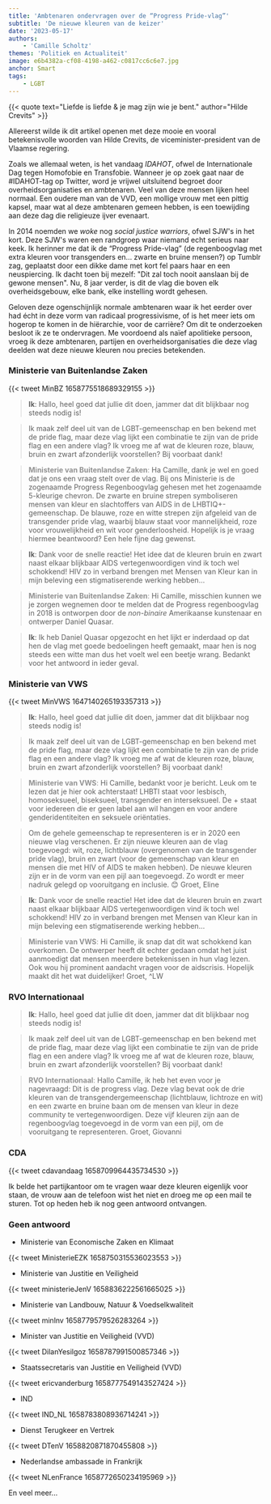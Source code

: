 ```yaml
---
title: 'Ambtenaren ondervragen over de “Progress Pride-vlag”'
subtitle: 'De nieuwe kleuren van de keizer'
date: '2023-05-17'
authors:
    - 'Camille Scholtz'
themes: 'Politiek en Actualiteit'
image: e6b4382a-cf08-4198-a462-c0817cc6c6e7.jpg
anchor: Smart
tags:
    - LGBT
---
```


{{< quote text="Liefde is liefde & je mag zijn wie je bent." author="Hilde Crevits" >}}

Allereerst wilde ik dit artikel openen met deze mooie en vooral betekenisvolle woorden van Hilde Crevits, de viceminister-president van de Vlaamse regering.

Zoals we allemaal weten, is het vandaag *IDAHOT*, ofwel de Internationale Dag tegen Homofobie en Transfobie. Wanneer je op zoek gaat naar de #IDAHOT-tag op Twitter, word je vrijwel uitsluitend begroet door overheidsorganisaties en ambtenaren. Veel van deze mensen lijken heel normaal. Een oudere man van de VVD, een mollige vrouw met een pittig kapsel, maar wat al deze ambtenaren gemeen hebben, is een toewijding aan deze dag die religieuze ijver evenaart.

In 2014 noemden we *woke* nog *social justice warriors*, ofwel SJW's in het kort. Deze SJW's waren een randgroep waar niemand echt serieus naar keek. Ik herinner me dat ik de “Progress Pride-vlag” (de regenboogvlag met extra kleuren voor transgenders en... zwarte en bruine mensen?) op Tumblr zag, geplaatst door een dikke dame met kort fel paars haar en een neuspiercing. Ik dacht toen bij mezelf: "Dit zal toch nooit aanslaan bij de gewone mensen". Nu, 8 jaar verder, is dit de vlag die boven elk overheidsgebouw, elke bank, elke instelling wordt gehesen.

Geloven deze ogenschijnlijk normale ambtenaren waar ik het eerder over had écht in deze vorm van radicaal progressivisme, of is het meer iets om hogerop te komen in de hiërarchie, voor de carrière? Om dit te onderzoeken besloot ik ze te ondervragen. Me voordoend als naïef apolitieke persoon, vroeg ik deze ambtenaren, partijen en overheidsorganisaties die deze vlag deelden wat deze nieuwe kleuren nou precies betekenden.


### Ministerie van Buitenlandse Zaken

{{< tweet MinBZ 1658775518689329155 >}}

> <span style="color: var(--accent-color);">**Ik**:</span> Hallo, heel goed dat jullie dit doen, jammer dat dit blijkbaar nog steeds nodig is!

> Ik maak zelf deel uit van de LGBT-gemeenschap en ben bekend met de pride flag, maar deze vlag lijkt een combinatie te zijn van de pride flag en een andere vlag? Ik vroeg me af wat de kleuren roze, blauw, bruin en zwart afzonderlijk voorstellen? Bij voorbaat dank!

> <span style="color: var(--accent-color); filter: invert(0.8);">**Ministerie van Buitenlandse Zaken**:</span> Ha Camille, dank je wel en goed dat je ons een vraag stelt over de vlag. Bij ons Ministerie is de zogenaamde Progress Regenboogvlag gehesen met het zogenaamde 5-kleurige chevron. De zwarte en bruine strepen symboliseren mensen van kleur en slachtoffers van AIDS in de LHBTIQ+-gemeenschap. De blauwe, roze en witte strepen zijn afgeleid van de transgender pride vlag, waarbij blauw staat voor mannelijkheid, roze voor vrouwelijkheid en wit voor genderloosheid. Hopelijk is je vraag hiermee beantwoord? Een hele fijne dag gewenst.

> <span style="color: var(--accent-color);">**Ik**:</span> Dank voor de snelle reactie! Het idee dat de kleuren bruin en zwart naast elkaar blijkbaar AIDS vertegenwoordigen vind ik toch wel schokkend! HIV zo in verband brengen met Mensen van Kleur kan in mijn beleving een stigmatiserende werking hebben...

> <span style="color: var(--accent-color); filter: invert(0.8);">**Ministerie van Buitenlandse Zaken**:</span> Hi Camille, misschien kunnen we je zorgen wegnemen door te melden dat de Progress regenboogvlag in 2018 is ontworpen door de *non-binaire* Amerikaanse kunstenaar en ontwerper Daniel Quasar.

> <span style="color: var(--accent-color);">**Ik**:</span> Ik heb Daniel Quasar opgezocht en het lijkt er inderdaad op dat hen de vlag met goede bedoelingen heeft gemaakt, maar hen is nog steeds een witte man dus het voelt wel een beetje wrang. Bedankt voor het antwoord in ieder geval.


### Ministerie van VWS

{{< tweet MinVWS 1647140265193357313 >}}

> <span style="color: var(--accent-color);">**Ik**:</span> Hallo, heel goed dat jullie dit doen, jammer dat dit blijkbaar nog steeds nodig is!

> Ik maak zelf deel uit van de LGBT-gemeenschap en ben bekend met de pride flag, maar deze vlag lijkt een combinatie te zijn van de pride flag en een andere vlag? Ik vroeg me af wat de kleuren roze, blauw, bruin en zwart afzonderlijk voorstellen? Bij voorbaat dank!

> <span style="color: var(--accent-color); filter: invert(0.8);">**Ministerie van VWS**:</span> Hi Camille, bedankt voor je bericht. Leuk om te lezen dat je hier ook achterstaat! LHBTI staat voor lesbisch, homoseksueel, biseksueel, transgender en interseksueel. De + staat voor iedereen die er geen label aan wil hangen en voor andere genderidentiteiten en seksuele oriëntaties.

> Om de gehele gemeenschap te representeren is er in 2020 een nieuwe vlag verschenen. Er zijn nieuwe kleuren aan de vlag toegevoegd: wit, roze, lichtblauw (overgenomen van de transgender pride vlag), bruin en zwart (voor de gemeenschap van kleur en mensen die met HIV of AIDS te maken hebben). De nieuwe kleuren zijn er in de vorm van een pijl aan toegevoegd. Zo wordt er meer nadruk gelegd op vooruitgang en inclusie. 😊 Groet, Eline

> <span style="color: var(--accent-color);">**Ik**:</span> Dank voor de snelle reactie! Het idee dat de kleuren bruin en zwart naast elkaar blijkbaar AIDS vertegenwoordigen vind ik toch wel schokkend! HIV zo in verband brengen met Mensen van Kleur kan in mijn beleving een stigmatiserende werking hebben...

> <span style="color: var(--accent-color); filter: invert(0.8);">**Ministerie van VWS**:</span> Hi Camille, ik snap dat dit wat schokkend kan overkomen. De ontwerper heeft dit echter gedaan omdat het juist aanmoedigt dat mensen meerdere betekenissen in hun vlag lezen. Ook wou hij prominent aandacht vragen voor de aidscrisis. Hopelijk maakt dit het wat duidelijker! Groet, ^LW


### RVO Internationaal

> <span style="color: var(--accent-color);">**Ik**:</span> Hallo, heel goed dat jullie dit doen, jammer dat dit blijkbaar nog steeds nodig is!

> Ik maak zelf deel uit van de LGBT-gemeenschap en ben bekend met de pride flag, maar deze vlag lijkt een combinatie te zijn van de pride flag en een andere vlag? Ik vroeg me af wat de kleuren roze, blauw, bruin en zwart afzonderlijk voorstellen? Bij voorbaat dank!

> <span style="color: var(--accent-color); filter: invert(0.8);">**RVO Internationaal**:</span> Hallo Camille, ik heb het even voor je nagevraagd: Dit is de progress vlag. Deze vlag bevat ook de drie kleuren van de transgendergemeenschap (lichtblauw, lichtroze en wit) en een zwarte en bruine baan om de mensen van kleur in deze community te vertegenwoordigen. Deze vijf kleuren zijn aan de regenboogvlag toegevoegd in de vorm van een pijl, om de vooruitgang te representeren. Groet, Giovanni


### CDA

{{< tweet cdavandaag 1658709964435734530 >}}

Ik belde het partijkantoor om te vragen waar deze kleuren eigenlijk voor staan, de vrouw aan de telefoon wist het niet en droeg me op een mail te sturen. Tot op heden heb ik nog geen antwoord ontvangen.


### Geen antwoord

- Ministerie van Economische Zaken en Klimaat

{{< tweet MinisterieEZK 1658750315536023553 >}}

- Ministerie van Justitie en Veiligheid

{{< tweet ministerieJenV 1658836222561665025 >}}

- Ministerie van Landbouw, Natuur & Voedselkwaliteit

{{< tweet minlnv 1658779579526283264 >}}

- Minister van Justitie en Veiligheid (VVD)

{{< tweet DilanYesilgoz 1658787991500857346 >}}

- Staatssecretaris van Justitie en Veiligheid (VVD)

{{< tweet ericvanderburg 1658777549143527424 >}}

- IND

{{< tweet IND_NL 1658783808936714241 >}}

- Dienst Terugkeer en Vertrek

{{< tweet DTenV 1658820871870455808 >}}

- Nederlandse ambassade in Frankrijk

{{< tweet NLenFrance 1658772650234195969 >}}

En veel meer...
